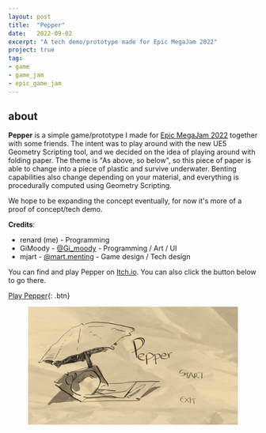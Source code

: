 ```yaml
---
layout: post
title:  "Pepper"
date:   2022-09-02
excerpt: "A tech demo/prototype made for Epic MegaJam 2022"
project: true
tag:
- game
- game_jam
- epic_game_jam
---
```

     
## about
     
**Pepper** is a simple game/prototype I made for [Epic MegaJam 2022](https://itch.io/jam/2022-epic-megajam) together with some friends. The intent was to play around with the new UE5 Geometry Scripting tool, and we decided on the idea of playing around with folding paper. The theme is "As above, so below", so this piece of paper is able to change into a piece of plastic and survive underwater. Benting capabilities also change depending on your material, and everything is procedurally computed using Geometry Scripting.

We hope to be expanding the concept eventually, for now it's more of a proof of concept/tech demo. 

**Credits**:
* renard (me) - Programming
* GiMoody - [@Gi_moody](https://twitter.com/gi_moody) - Programming / Art / UI
* mjart - [@mart.menting](https://twitter.com/MartMenting) - Game design / Tech design

You can find and play Pepper on [Itch.io](https://renardv.itch.io/pepper). You can also click the button below to go there.

[Play Pepper](https://renardv.itch.io/pepper){: .btn}

<figure>
	<img src="/assets/img/pepper.png">
</figure>